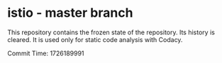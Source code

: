 # istio - master branch

This repository contains the frozen state of the repository.
Its history is cleared. It is used only for static code
analysis with Codacy.

Commit Time: 1726189991